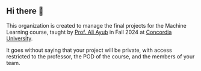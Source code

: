 ## Hi there 👋

This organization is created to manage the final projects for the Machine Learning course, taught by [Prof. Ali Ayub](https://sites.google.com/view/aliayub/) in Fall 2024 at [Concordia University](https://www.concordia.ca/).

It goes without saying that your project will be private, with access restricted to the professor, the POD of the course, and the members of your team.
